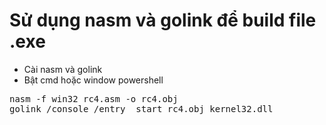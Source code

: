 # Sử dụng nasm và golink để build file .exe

- Cài nasm và golink
- Bật cmd hoặc window powershell

<pre>nasm -f win32 rc4.asm -o rc4.obj
golink /console /entry _start rc4.obj kernel32.dll</pre>
